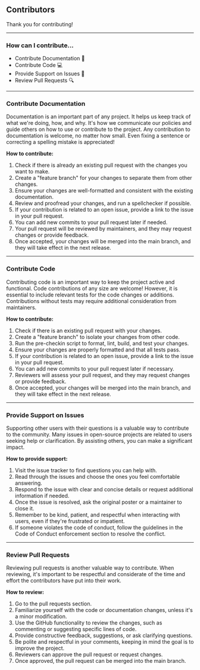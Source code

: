 ## Contributors
Thank you for contributing!

---

### How can I contribute...

- Contribute Documentation 📗
- Contribute Code 💻
- Provide Support on Issues 📝
- Review Pull Requests 🔍

---

### Contribute Documentation

Documentation is an important part of any project. It helps us keep track of what we're doing, how, and why. It's how we communicate our policies and guide others on how to use or contribute to the project. Any contribution to documentation is welcome, no matter how small. Even fixing a sentence or correcting a spelling mistake is appreciated!

**How to contribute:**

1. Check if there is already an existing pull request with the changes you want to make.
2. Create a "feature branch" for your changes to separate them from other changes.
3. Ensure your changes are well-formatted and consistent with the existing documentation.
4. Review and proofread your changes, and run a spellchecker if possible.
5. If your contribution is related to an open issue, provide a link to the issue in your pull request.
6. You can add new commits to your pull request later if needed.
7. Your pull request will be reviewed by maintainers, and they may request changes or provide feedback.
8. Once accepted, your changes will be merged into the main branch, and they will take effect in the next release.

---

### Contribute Code

Contributing code is an important way to keep the project active and functional. Code contributions of any size are welcome! However, it is essential to include relevant tests for the code changes or additions. Contributions without tests may require additional consideration from maintainers.

**How to contribute:**

1. Check if there is an existing pull request with your changes.
2. Create a "feature branch" to isolate your changes from other code.
3. Run the pre-checkin script to format, lint, build, and test your changes.
4. Ensure your changes are properly formatted and that all tests pass.
5. If your contribution is related to an open issue, provide a link to the issue in your pull request.
6. You can add new commits to your pull request later if necessary.
7. Reviewers will assess your pull request, and they may request changes or provide feedback.
8. Once accepted, your changes will be merged into the main branch, and they will take effect in the next release.

---

### Provide Support on Issues

Supporting other users with their questions is a valuable way to contribute to the community. Many issues in open-source projects are related to users seeking help or clarification. By assisting others, you can make a significant impact.

**How to provide support:**

1. Visit the issue tracker to find questions you can help with.
2. Read through the issues and choose the ones you feel comfortable answering.
3. Respond to the issue with clear and concise details or request additional information if needed.
4. Once the issue is resolved, ask the original poster or a maintainer to close it.
5. Remember to be kind, patient, and respectful when interacting with users, even if they're frustrated or impatient.
6. If someone violates the code of conduct, follow the guidelines in the Code of Conduct enforcement section to resolve the conflict.

---

### Review Pull Requests

Reviewing pull requests is another valuable way to contribute. When reviewing, it's important to be respectful and considerate of the time and effort the contributors have put into their work.

**How to review:**

1. Go to the pull requests section.
2. Familiarize yourself with the code or documentation changes, unless it's a minor modification.
3. Use the GitHub functionality to review the changes, such as commenting or suggesting specific lines of code.
4. Provide constructive feedback, suggestions, or ask clarifying questions.
5. Be polite and respectful in your comments, keeping in mind the goal is to improve the project.
6. Reviewers can approve the pull request or request changes.
7. Once approved, the pull request can be merged into the main branch.

